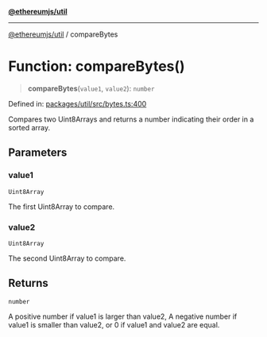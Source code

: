 [**@ethereumjs/util**](../README.md)

***

[@ethereumjs/util](../README.md) / compareBytes

# Function: compareBytes()

> **compareBytes**(`value1`, `value2`): `number`

Defined in: [packages/util/src/bytes.ts:400](https://github.com/Dargon789/ethereumjs-monorepo/blob/master/packages/util/src/bytes.ts#L400)

Compares two Uint8Arrays and returns a number indicating their order in a sorted array.

## Parameters

### value1

`Uint8Array`

The first Uint8Array to compare.

### value2

`Uint8Array`

The second Uint8Array to compare.

## Returns

`number`

A positive number if value1 is larger than value2,
                  A negative number if value1 is smaller than value2,
                  or 0 if value1 and value2 are equal.
